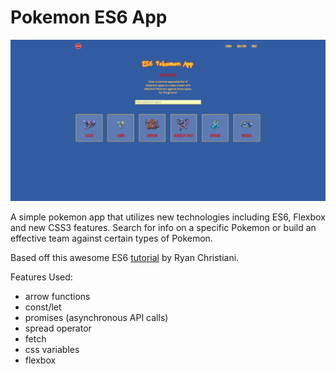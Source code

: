# Pokemon ES6 App

![Pokemon ES6 App](screen-shot.png)

A simple pokemon app that utilizes new technologies including ES6, Flexbox and new CSS3 features. Search for info on a specific Pokemon or build an effective team against certain types of Pokemon.

Based off this awesome ES6 [tutorial](https://www.youtube.com/watch?v=SdBs0CX9MFg) by Ryan Christiani.

Features Used:

* arrow functions
* const/let
* promises (asynchronous API calls)
* spread operator
* fetch
* css variables
* flexbox

